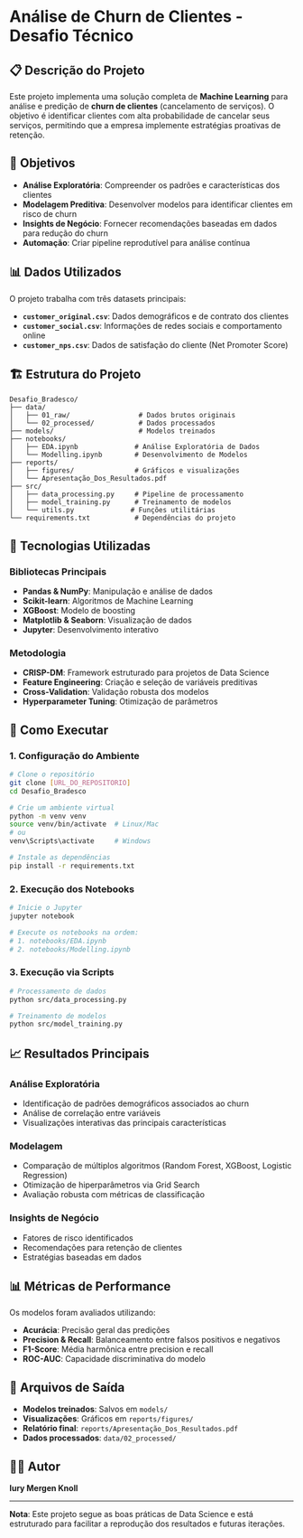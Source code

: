 ﻿# Análise de Churn de Clientes - Desafio Técnico

## 📋 Descrição do Projeto

Este projeto implementa uma solução completa de **Machine Learning** para análise e predição de **churn de clientes** (cancelamento de serviços). O objetivo é identificar clientes com alta probabilidade de cancelar seus serviços, permitindo que a empresa implemente estratégias proativas de retenção.

## 🎯 Objetivos

- **Análise Exploratória**: Compreender os padrões e características dos clientes
- **Modelagem Preditiva**: Desenvolver modelos para identificar clientes em risco de churn
- **Insights de Negócio**: Fornecer recomendações baseadas em dados para redução do churn
- **Automação**: Criar pipeline reprodutível para análise contínua

## 📊 Dados Utilizados

O projeto trabalha com três datasets principais:

- **`customer_original.csv`**: Dados demográficos e de contrato dos clientes
- **`customer_social.csv`**: Informações de redes sociais e comportamento online
- **`customer_nps.csv`**: Dados de satisfação do cliente (Net Promoter Score)

## 🏗️ Estrutura do Projeto

```
Desafio_Bradesco/
├── data/
│   ├── 01_raw/                 # Dados brutos originais
│   └── 02_processed/           # Dados processados
├── models/                     # Modelos treinados
├── notebooks/
│   ├── EDA.ipynb              # Análise Exploratória de Dados
│   └── Modelling.ipynb        # Desenvolvimento de Modelos
├── reports/
│   ├── figures/               # Gráficos e visualizações
│   └── Apresentação_Dos_Resultados.pdf
├── src/
│   ├── data_processing.py     # Pipeline de processamento
│   ├── model_training.py      # Treinamento de modelos
│   └── utils.py              # Funções utilitárias
└── requirements.txt           # Dependências do projeto
```

## 🔧 Tecnologias Utilizadas

### Bibliotecas Principais
- **Pandas & NumPy**: Manipulação e análise de dados
- **Scikit-learn**: Algoritmos de Machine Learning
- **XGBoost**: Modelo de boosting
- **Matplotlib & Seaborn**: Visualização de dados
- **Jupyter**: Desenvolvimento interativo

### Metodologia
- **CRISP-DM**: Framework estruturado para projetos de Data Science
- **Feature Engineering**: Criação e seleção de variáveis preditivas
- **Cross-Validation**: Validação robusta dos modelos
- **Hyperparameter Tuning**: Otimização de parâmetros

## 🚀 Como Executar

### 1. Configuração do Ambiente

```bash
# Clone o repositório
git clone [URL_DO_REPOSITORIO]
cd Desafio_Bradesco

# Crie um ambiente virtual
python -m venv venv
source venv/bin/activate  # Linux/Mac
# ou
venv\Scripts\activate     # Windows

# Instale as dependências
pip install -r requirements.txt
```

### 2. Execução dos Notebooks

```bash
# Inicie o Jupyter
jupyter notebook

# Execute os notebooks na ordem:
# 1. notebooks/EDA.ipynb
# 2. notebooks/Modelling.ipynb
```

### 3. Execução via Scripts

```bash
# Processamento de dados
python src/data_processing.py

# Treinamento de modelos
python src/model_training.py
```

## 📈 Resultados Principais

### Análise Exploratória
- Identificação de padrões demográficos associados ao churn
- Análise de correlação entre variáveis
- Visualizações interativas das principais características

### Modelagem
- Comparação de múltiplos algoritmos (Random Forest, XGBoost, Logistic Regression)
- Otimização de hiperparâmetros via Grid Search
- Avaliação robusta com métricas de classificação

### Insights de Negócio
- Fatores de risco identificados
- Recomendações para retenção de clientes
- Estratégias baseadas em dados

## 📊 Métricas de Performance

Os modelos foram avaliados utilizando:
- **Acurácia**: Precisão geral das predições
- **Precision & Recall**: Balanceamento entre falsos positivos e negativos
- **F1-Score**: Média harmônica entre precision e recall
- **ROC-AUC**: Capacidade discriminativa do modelo

## 📁 Arquivos de Saída

- **Modelos treinados**: Salvos em `models/`
- **Visualizações**: Gráficos em `reports/figures/`
- **Relatório final**: `reports/Apresentação_Dos_Resultados.pdf`
- **Dados processados**: `data/02_processed/`

## 👨‍💻 Autor

**Iury Mergen Knoll**

---

**Nota**: Este projeto segue as boas práticas de Data Science e está estruturado para facilitar a reprodução dos resultados e futuras iterações.

